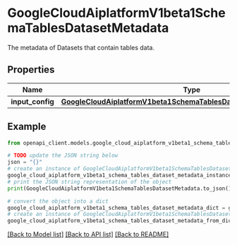 # GoogleCloudAiplatformV1beta1SchemaTablesDatasetMetadata

The metadata of Datasets that contain tables data.

## Properties

Name | Type | Description | Notes
------------ | ------------- | ------------- | -------------
**input_config** | [**GoogleCloudAiplatformV1beta1SchemaTablesDatasetMetadataInputConfig**](GoogleCloudAiplatformV1beta1SchemaTablesDatasetMetadataInputConfig.md) |  | [optional] 

## Example

```python
from openapi_client.models.google_cloud_aiplatform_v1beta1_schema_tables_dataset_metadata import GoogleCloudAiplatformV1beta1SchemaTablesDatasetMetadata

# TODO update the JSON string below
json = "{}"
# create an instance of GoogleCloudAiplatformV1beta1SchemaTablesDatasetMetadata from a JSON string
google_cloud_aiplatform_v1beta1_schema_tables_dataset_metadata_instance = GoogleCloudAiplatformV1beta1SchemaTablesDatasetMetadata.from_json(json)
# print the JSON string representation of the object
print(GoogleCloudAiplatformV1beta1SchemaTablesDatasetMetadata.to_json())

# convert the object into a dict
google_cloud_aiplatform_v1beta1_schema_tables_dataset_metadata_dict = google_cloud_aiplatform_v1beta1_schema_tables_dataset_metadata_instance.to_dict()
# create an instance of GoogleCloudAiplatformV1beta1SchemaTablesDatasetMetadata from a dict
google_cloud_aiplatform_v1beta1_schema_tables_dataset_metadata_from_dict = GoogleCloudAiplatformV1beta1SchemaTablesDatasetMetadata.from_dict(google_cloud_aiplatform_v1beta1_schema_tables_dataset_metadata_dict)
```
[[Back to Model list]](../README.md#documentation-for-models) [[Back to API list]](../README.md#documentation-for-api-endpoints) [[Back to README]](../README.md)


